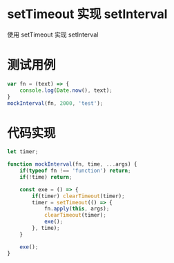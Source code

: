 # setTimeout 实现 setInterval
使用 setTimeout 实现 setInterval

# 测试用例
```javascript
var fn = (text) => {
    console.log(Date.now(), text);
}
mockInterval(fn, 2000, 'test');
```

# 代码实现
```javascript
let timer;

function mockInterval(fn, time, ...args) {
    if(typeof fn !== 'function') return;
	if(!time) return;

	const exe = () => {
		if(timer) clearTimeout(timer);
		timer = setTimeout(() => {
			fn.apply(this, args);
			clearTimeout(timer);
			exe();
		}, time);
	}

	exe();
}
```